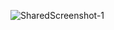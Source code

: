 ![SharedScreenshot-1](https://github.com/user-attachments/assets/c11ef410-38f9-4767-a2cb-4f27bb03ead4)

